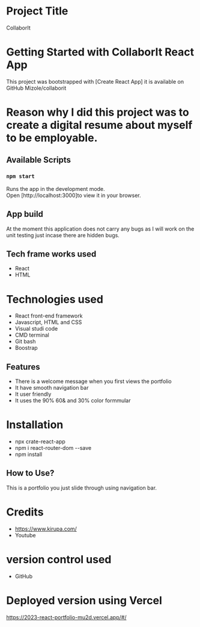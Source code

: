 # Project Title
CollaborIt
# Getting Started with CollaborIt React App
This project was bootstrapped with [Create React App] 
it is available on GitHub Mizole/collaborit

# Reason why I did this project was to create a digital resume about myself to be employable.
## Available Scripts

### `npm start`
Runs the app in the development mode.\
Open [http://localhost:3000]to view it in your browser.

## App build
At the moment this application does not carry any bugs as I will work on the unit testing just incase there are hidden bugs.

## Tech frame works used
-   React
-   HTML

# Technologies used
- React front-end framework
- Javascript, HTML and CSS
- Visual studi code
- CMD terminal
- Git bash
- Boostrap

## Features
- There is a welcome message when you first views the portfolio
- It have smooth navigation bar
- It user friendly
- It uses the 90% 60& and 30% color formmular

# Installation
- npx crate-react-app
- npm i react-router-dom --save
- npm install

## How to Use?
This is a portfolio you just slide through using navigation bar.

# Credits
- https://www.kirupa.com/
- Youtube

# version control used
- GitHub

# Deployed version using Vercel

https://2023-react-portfolio-mu2d.vercel.app/#/



